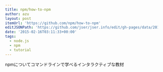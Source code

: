 ```yaml
---
title: npm/how-to-npm
author: azu
layout: post
itemUrl: 'https://github.com/npm/how-to-npm'
editJSONPath: 'https://github.com/jser/jser.info/edit/gh-pages/data/2015/02/index.json'
date: '2015-02-16T03:11:33+00:00'
tags:
  - node.js
  - npm
  - tutorial
---
```

npmについてコマンドラインで学べるインタラクティブな教材
